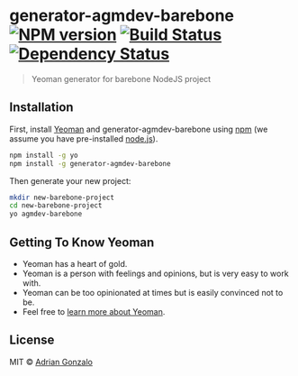 # generator-agmdev-barebone [![NPM version][npm-image]][npm-url] [![Build Status][travis-image]][travis-url] [![Dependency Status][daviddm-image]][daviddm-url]
> Yeoman generator for barebone NodeJS project

## Installation

First, install [Yeoman](http://yeoman.io) and generator-agmdev-barebone using [npm](https://www.npmjs.com/) (we assume you have pre-installed [node.js](https://nodejs.org/)).

```bash
npm install -g yo
npm install -g generator-agmdev-barebone
```

Then generate your new project:

```bash
mkdir new-barebone-project
cd new-barebone-project
yo agmdev-barebone
```

## Getting To Know Yeoman

 * Yeoman has a heart of gold.
 * Yeoman is a person with feelings and opinions, but is very easy to work with.
 * Yeoman can be too opinionated at times but is easily convinced not to be.
 * Feel free to [learn more about Yeoman](http://yeoman.io/).

## License

MIT © [Adrian Gonzalo](https://agm-dev.ninja)


[npm-image]: https://badge.fury.io/js/generator-agmdev-barebone.svg
[npm-url]: https://npmjs.org/package/generator-agmdev-barebone
[travis-image]: https://travis-ci.org/agm-dev/generator-agmdev-barebone.svg?branch=master
[travis-url]: https://travis-ci.org/agm-dev/generator-agmdev-barebone
[daviddm-image]: https://david-dm.org/agm-dev/generator-agmdev-barebone.svg?theme=shields.io
[daviddm-url]: https://david-dm.org/agm-dev/generator-agmdev-barebone
